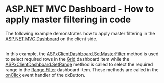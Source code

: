 # ASP.NET MVC Dashboard - How to apply master filtering in code


<p>The following example demonstrates how to apply master filtering in the <a href="https://documentation.devexpress.com/#Dashboard/CustomDocument16977">ASP.NET MVC Dashboard</a> on the client side.</p>
<p><br>In this example, the <a href="https://documentation.devexpress.com/#Dashboard/DevExpressDashboardWebScriptsASPxClientDashboard_SetMasterFiltertopic">ASPxClientDashboard.SetMasterFilter</a> method is used to select required rows in the <a href="https://documentation.devexpress.com/#Dashboard/CustomDocument117161">Grid</a> dashboard item while the <a href="https://documentation.devexpress.com/#Dashboard/DevExpressDashboardWebScriptsASPxClientDashboard_SetRangetopic">ASPxClientDashboard.SetRange</a> method is called to select the required range in the <a href="https://documentation.devexpress.com/#Dashboard/CustomDocument117168">Range Filter</a> dashboard item. These methods are called in the <a href="https://js.devexpress.com/Documentation/ApiReference/UI_Widgets/dxButton/Configuration/#onClick">onClick</a> event handler of the dxButton.</p>

<br/>


